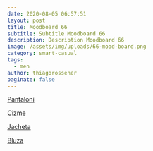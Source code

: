 ```yaml
---
date: 2020-08-05 06:57:51
layout: post
title: Moodboard 66
subtitle: Subtitle Moodboard 66
description: Description Moodboard 66
image: /assets/img/uploads/66-mood-board.png
category: smart-casual
tags:
  - men
author: thiagorossener
paginate: false
---
```

[Pantaloni](http://bit.do/fHfTR)

[Cizme](http://bit.do/fHfTV)

[Jacheta](http://bit.do/fHfTW)

[Bluza](http://bit.do/fHfTY)